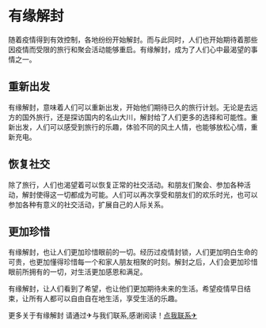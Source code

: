 # 有缘解封

随着疫情得到有效控制，各地纷纷开始解封。而与此同时，人们也开始期待着那些因疫情而受限的旅行和聚会活动能够重启。有缘解封，成为了人们心中最渴望的事情之一。

## 重新出发

有缘解封，意味着人们可以重新出发，开始他们期待已久的旅行计划。无论是去远方的国外旅行，还是探访国内的名山大川，解封给了人们更多的选择和可能性。重新出发，人们可以感受到旅行的乐趣，体验不同的风土人情，也能够放松心情，重新充电。

## 恢复社交

除了旅行，人们也渴望着可以恢复正常的社交活动。和朋友们聚会、参加各种活动，解封使得这一切都成为可能。人们可以再次享受和朋友们的欢乐时光，也可以参加各种有意义的社交活动，扩展自己的人际关系。

## 更加珍惜

有缘解封，也让人们更加珍惜眼前的一切。经历过疫情封锁，人们更加明白生命的可贵，也更加懂得珍惜每一个和家人朋友相聚的时刻。解封之后，人们会更加珍惜眼前所拥有的一切，对生活更加感恩和满足。

有缘解封，让人们看到了希望，也让他们更加期待未来的生活。希望疫情早日结束，让所有人都可以自由自在地生活，享受生活的乐趣。

更多关于有缘解封 请通过✈与我们联系,感谢阅读！[点我联系✈](https://www.k02.cc)